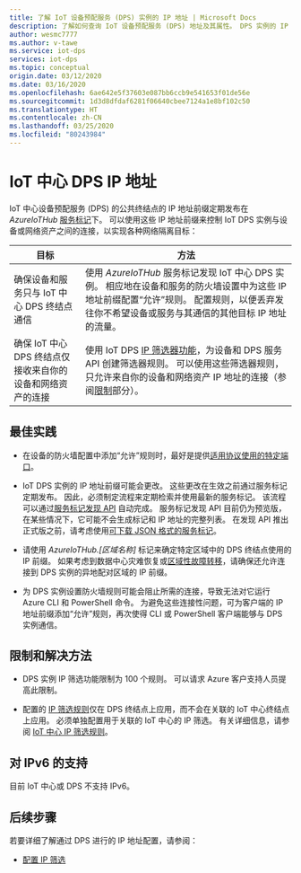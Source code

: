```yaml
---
title: 了解 IoT 设备预配服务 (DPS) 实例的 IP 地址 | Microsoft Docs
description: 了解如何查询 IoT 设备预配服务 (DPS) 地址及其属性。 DPS 实例的 IP 地址在某些情况下（例如灾难恢复或区域故障转移）可能会更改。
author: wesmc7777
ms.author: v-tawe
ms.service: iot-dps
services: iot-dps
ms.topic: conceptual
origin.date: 03/12/2020
ms.date: 03/16/2020
ms.openlocfilehash: 6ae642e5f37603e087bb6ccb9e541653f01de56e
ms.sourcegitcommit: 1d3d8dfdaf6281f06640cbee7124a1e8bf102c50
ms.translationtype: HT
ms.contentlocale: zh-CN
ms.lasthandoff: 03/25/2020
ms.locfileid: "80243984"
---
```

# <a name="iot-hub-dps-ip-addresses"></a>IoT 中心 DPS IP 地址

IoT 中心设备预配服务 (DPS) 的公共终结点的 IP 地址前缀定期发布在 _AzureIoTHub_ [服务标记](../virtual-network/service-tags-overview.md)下。 可以使用这些 IP 地址前缀来控制 IoT DPS 实例与设备或网络资产之间的连接，以实现各种网络隔离目标：

| 目标 | 方法 |
|------|----------|
| 确保设备和服务只与 IoT 中心 DPS 终结点通信 | 使用 _AzureIoTHub_ 服务标记发现 IoT 中心 DPS 实例。 相应地在设备和服务的防火墙设置中为这些 IP 地址前缀配置“允许”规则。 配置规则，以便丢弃发往你不希望设备或服务与其通信的其他目标 IP 地址的流量。 |
| 确保 IoT 中心 DPS 终结点仅接收来自你的设备和网络资产的连接 | 使用 IoT DPS [IP 筛选器功能](iot-dps-ip-filtering.md)，为设备和 DPS 服务 API 创建筛选器规则。 可以使用这些筛选器规则，只允许来自你的设备和网络资产 IP 地址的连接（参阅[限制](#limitations-and-workarounds)部分）。 | 




## <a name="best-practices"></a>最佳实践

* 在设备的防火墙配置中添加“允许”规则时，最好是提供[适用协议使用的特定端口](../iot-hub/iot-hub-devguide-protocols.md#port-numbers)。

* IoT DPS 实例的 IP 地址前缀可能会更改。 这些更改在生效之前通过服务标记定期发布。 因此，必须制定流程来定期检索并使用最新的服务标记。 该流程可以通过[服务标记发现 API](../virtual-network/service-tags-overview.md#service-tags-on-premises) 自动完成。 服务标记发现 API 目前仍为预览版，在某些情况下，它可能不会生成标记和 IP 地址的完整列表。 在发现 API 推出正式版之前，请考虑使用[可下载 JSON 格式的服务标记](../virtual-network/service-tags-overview.md#discover-service-tags-by-using-downloadable-json-files)。 

* 请使用 *AzureIoTHub.[区域名称]* 标记来确定特定区域中的 DPS 终结点使用的 IP 前缀。 如果考虑到数据中心灾难恢复或[区域性故障转移](../iot-hub/iot-hub-ha-dr.md)，请确保还允许连接到 DPS 实例的异地配对区域的 IP 前缀。

* 为 DPS 实例设置防火墙规则可能会阻止所需的连接，导致无法对它运行 Azure CLI 和 PowerShell 命令。 为避免这些连接性问题，可为客户端的 IP 地址前缀添加“允许”规则，再次使得 CLI 或 PowerShell 客户端能够与 DPS 实例通信。  


## <a name="limitations-and-workarounds"></a>限制和解决方法

* DPS 实例 IP 筛选功能限制为 100 个规则。 可以请求 Azure 客户支持人员提高此限制。 

* 配置的 [IP 筛选规则](iot-dps-ip-filtering.md)仅在 DPS 终结点上应用，而不会在关联的 IoT 中心终结点上应用。 必须单独配置用于关联的 IoT 中心的 IP 筛选。 有关详细信息，请参阅 [IoT 中心 IP 筛选规则](../iot-hub/iot-hub-ip-filtering.md)。

## <a name="support-for-ipv6"></a>对 IPv6 的支持 

目前 IoT 中心或 DPS 不支持 IPv6。

## <a name="next-steps"></a>后续步骤

若要详细了解通过 DPS 进行的 IP 地址配置，请参阅：

* [配置 IP 筛选](iot-dps-ip-filtering.md)
